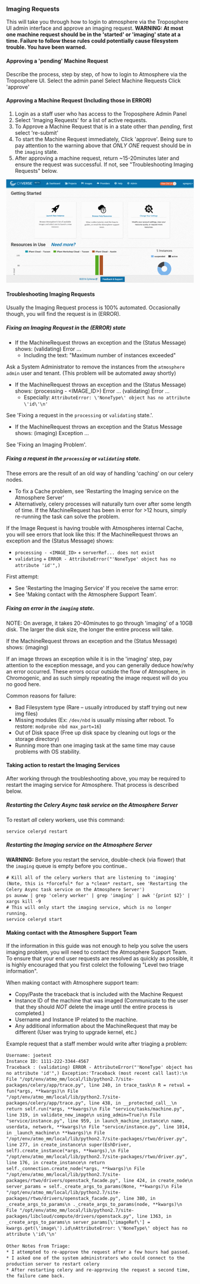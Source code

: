 ### Imaging Requests

This will take you through how to login to atmosphere via the Troposphere UI admin interface and approve an imaging request.
**WARNING: At most one machine request should be in the 'started' or 'imaging' state at a time. Failure to follow these rules could potentially cause filesystem trouble. You have been warned.**

#### Approving a 'pending' Machine Request

Describe the process, step by step, of how to login to Atmosphere via the Troposphere UI.
Select the admin panel
Select Machine Requests
Click 'approve'

#### Approving a Machine Request (Including those in ERROR)

1. Login as a staff user who has access to the Troposphere Admin Panel
2. Select 'Imaging Requests' for a list of active requests.
3. To Approve a Machine Request that is in a state other than *pending*, first select 're-submit'
4. To start the Machine Request immediately, Click 'approve'. Being sure to pay attention to the warning above that
   *ONLY ONE* request should be in the `imaging` state.
5. After approving a machine request, return ~15-20minutes later and ensure the request was successful.
   If not, see "Troubleshooting Imaging Requests" below.

![](./media/staff_how_to_approve_imaging_requests.gif)

#### Troubleshooting Imaging Requests

Usually the Imaging Request process is 100% automated. Occasionally though, you will find the request is in (ERROR).

##### Fixing an Imaging Request in the (ERROR) state

 * If the MachineRequest throws an exception and the (Status Message) shows:
 (validating) Error ...
   * Including the text: "Maximum number of instances exceeded"

 Ask a System Administrator to remove the instances from the `atmosphere admin` user and tenant.
 (This problem will be automated away shortly)

 * If the MachineRequest throws an exception and the (Status Message) shows:
 (processing - <IMAGE_ID>) Error ...
 (validating) Error ...
   * Especially: `AttributeError: \'NoneType\' object has no attribute \'id\'\n'`

 See 'Fixing a request in the `processing` or `validating` state.'.

 * If the MachineRequest throws an exception and the Status Message shows:
 (imaging) Exception ...

 See 'Fixing an Imaging Problem'.

##### Fixing a request in the `processing` or `validating` state.

These errors are the result of an old way of handling 'caching' on our celery nodes.
* To fix a Cache problem, see 'Restarting the Imaging service on the Atmosphere Server'
* Alternatively, celery processes will naturally turn over after some length of time. If the MachineRequest has been in error for >12 hours, simply re-running the task can solve the problem.

If the Image Request is having trouble with Atmospheres internal Cache, you will see errors that look like this:
If the MachineRequest throws an exception and the (Status Message) shows:
* `processing - <IMAGE_ID>` + `serverRef... does not exist`
* `validating` + `ERROR - AttributeError("'NoneType' object has no attribute 'id'",)`

First attempt:
* See 'Restarting the Imaging Service'
If you receive the same error:
* See 'Making contact with the Atmosphere Support Team'.

##### Fixing an error in the `imaging` state.

  NOTE:  On average, it takes 20-40minutes to go through 'imaging' of a 10GB disk. The larger the disk size, the longer the entire process will take.

  If the MachineRequest throws an exception and the (Status Message) shows:
  (imaging)

  If an image throws an exception while it is in the 'imaging' step, pay attention to the exception message, and you can generally deduce how/why an error occurred.
  These errors occur outside the flow of Atmosphere, in Chromogenic, and as such simply repeating the image request will do you no good here.

  Common reasons for failure:
  * Bad Filesystem type (Rare – usually introduced by staff trying out new img files)
  * Missing modules (Ex: `/dev/nbd` is usually missing after reboot. To restore: `modprobe nbd max_part=16`)
  * Out of Disk space (Free up disk space by cleaning out logs or the storage directory)
  * Running more than one imaging task at the same time may cause problems with OS stability.

#### Taking action to restart the Imaging Services

After working through the troubleshooting above, you may be required to restart the imaging service for Atmosphere. That process is described below.

##### Restarting the Celery Async task service on the Atmosphere Server

To restart *all* celery workers, use this command:
```
service celeryd restart
```

##### Restarting the Imaging service on the Atmosphere Server

**WARNING:** Before you restart the service, double-check (via flower) that the `imaging` queue is empty before you continue..

```
# Kill all of the celery workers that are listening to 'imaging' (Note, this is *forceful* for a *clean* restart, see 'Restarting the Celery Async task service on the Atmosphere Server')
ps auxww | grep 'celery worker' | grep 'imaging' | awk '{print $2}' | xargs kill -9
# This will only start the imaging service, which is no longer running.
service celeryd start
```

#### Making contact with the Atmosphere Support Team

If the information in this guide was not enough to help you solve the users imaging problem, you will need to contact the Atmosphere Support Team.
To ensure that your end user requests are resolved as quickly as possible, it is highly encouraged that you first colelct the following "Level two triage information".

When making contact with Atmosphere support team:
* Copy/Paste the traceback that is included with the Machine Request
* Instance ID of the machine that was imaged (Communicate to the user that they should *NOT* delete the image until the entire process is completed.)
* Username and Instance IP related to the machine.
* Any additional information about the MachineRequest that may be different (User was trying to upgrade kernel, etc.)

Example request that a staff member would write after triaging a problem:

```
Username: joetest
Instance ID: 1111-222-3344-4567
Traceback : (validating) ERROR - AttributeError("'NoneType' object has no attribute 'id'",) Exception:'Traceback (most recent call last):\n File "/opt/env/atmo_mm/local/lib/python2.7/site-packages/celery/app/trace.py", line 240, in trace_task\n R = retval = fun(*args, **kwargs)\n File "/opt/env/atmo_mm/local/lib/python2.7/site-packages/celery/app/trace.py", line 438, in __protected_call__\n return self.run(*args, **kwargs)\n File "service/tasks/machine.py", line 319, in validate_new_image\n using_admin=True)\n File "service/instance.py", line 959, in launch_machine_instance\n name, userdata, network, **kwargs)\n File "service/instance.py", line 1014, in _launch_machine\n **kwargs)\n File "/opt/env/atmo_mm/local/lib/python2.7/site-packages/rtwo/driver.py", line 277, in create_instance\n super(EshDriver, self).create_instance(*args, **kwargs),\n File "/opt/env/atmo_mm/local/lib/python2.7/site-packages/rtwo/driver.py", line 176, in create_instance\n return self._connection.create_node(*args, **kwargs)\n File "/opt/env/atmo_mm/local/lib/python2.7/site-packages/rtwo/drivers/openstack_facade.py", line 424, in create_node\n server_params = self._create_args_to_params(None, **kwargs)\n File "/opt/env/atmo_mm/local/lib/python2.7/site-packages/rtwo/drivers/openstack_facade.py", line 380, in _create_args_to_params\n ._create_args_to_params(node, **kwargs)\n File "/opt/env/atmo_mm/local/lib/python2.7/site-packages/libcloud/compute/drivers/openstack.py", line 1363, in _create_args_to_params\n server_params[\'imageRef\'] = kwargs.get(\'image\').id\nAttributeError: \'NoneType\' object has no attribute \'id\'\n'

Other Notes from Triage:
* I attempted to re-approve the request after a few hours had passed.
* I asked one of the system administrators who could connect to the production server to restart celery
* After restarting celery and re-approving the request a second time, the failure came back.
```

